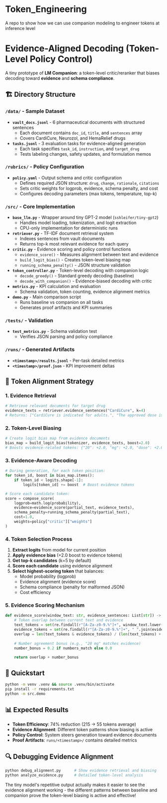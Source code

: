 # Token_Engineering
A repo to show how we can use companion modeling to engineer tokens at inference level


# Evidence-Aligned Decoding (Token-Level Policy Control)

A tiny prototype of **LM Companion**: a token-level critic/reranker that biases decoding toward **evidence** and **schema compliance**.

## 🏗️ Directory Structure

### `/data/` - Sample Dataset
- **`vault_docs.jsonl`** - 6 pharmaceutical documents with structured sentences
  - Each document contains `doc_id`, `title`, and `sentences` array
  - Covers CardiCure, Neurozol, and HemaRelief drugs
- **`tasks.jsonl`** - 3 evaluation tasks for evidence-aligned generation
  - Each task specifies `task_id`, `instruction`, and `target_drug`
  - Tests labeling changes, safety updates, and formulation memos

### `/rubrics/` - Policy Configuration
- **`policy.yaml`** - Output schema and critic configuration
  - Defines required JSON structure: `drug`, `change`, `rationale`, `citations`
  - Sets critic weights for logprob, evidence, schema penalty, and cost
  - Configures decoding parameters (max tokens, temperature, top-k)

### `/src/` - Core Implementation
- **`base_llm.py`** - Wrapper around tiny GPT-2 model (`sshleifer/tiny-gpt2`)
  - Handles model loading, tokenization, and logit extraction
  - CPU-only implementation for deterministic runs
- **`retriever.py`** - TF-IDF document retrieval system
  - Indexes sentences from vault documents
  - Returns top-k most relevant evidence for each query
- **`critic.py`** - Evidence scoring and policy control functions
  - `evidence_score()` - Measures alignment between text and evidence
  - `build_logit_bias()` - Creates token-level biasing map
  - `running_schema_penalty()` - JSON structure validation
- **`token_controller.py`** - Token-level decoding with companion logic
  - `decode_greedy()` - Standard greedy decoding (baseline)
  - `decode_with_companion()` - Evidence-biased decoding with critic
- **`metrics.py`** - KPI calculation and evaluation
  - Schema validation, token counting, evidence alignment metrics
- **`demo.py`** - Main comparison script
  - Runs baseline vs companion on all tasks
  - Generates proof artifacts and KPI summaries

### `/tests/` - Validation
- **`test_metrics.py`** - Schema validation test
  - Verifies JSON parsing and policy compliance

### `/runs/` - Generated Artifacts
- **`<timestamp>/results.jsonl`** - Per-task detailed metrics
- **`<timestamp>/proof.json`** - KPI improvement deltas

## 🎯 Token Alignment Strategy

### **1. Evidence Retrieval**
```python
# Retrieve relevant documents for target drug
evidence_texts = retriever.evidence_sentences("CardiCure", k=4)
# Returns: ["CardiCure is indicated for adults.", "The approved dose is now 20 mg once daily.", ...]
```

### **2. Token-Level Biasing**
```python
# Create logit bias map from evidence documents
bias_map = build_logit_bias(tokenizer, evidence_texts, boost=2.0)
# Boosts evidence-related tokens: {"20": +2.0, "mg": +2.0, "dose": +2.0, ...}
```

### **3. Evidence-Aware Decoding**
```python
# During generation, for each token position:
for token_id, boost in bias_map.items():
    if token_id < logits.shape[-1]:
        logits[token_id] += boost  # Boost evidence tokens

# Score each candidate token:
score = compose_score(
    logprob=math.log(probability),
    evidence=evidence_score(partial_text, evidence_texts),
    schema_penalty=running_schema_penalty(partial_text),
    cost=1.0,
    weights=policy["critic"]["weights"]
)
```

### **4. Token Selection Process**
1. **Extract logits** from model for current position
2. **Apply evidence bias** (+2.0 boost to evidence tokens)
3. **Get top-k candidates** (k=5 by default)
4. **Score each candidate** using evidence alignment
5. **Select highest-scoring token** that balances:
   - Model probability (logprob)
   - Evidence alignment (evidence score)
   - Schema compliance (penalty for malformed JSON)
   - Cost efficiency

### **5. Evidence Scoring Mechanism**
```python
def evidence_score(window_text: str, evidence_sentences: List[str]) -> float:
    # Token overlap between current text and evidence
    text_tokens = set(re.findall(r"[A-Za-z0-9.%°]+", window_text.lower()))
    evidence_tokens = set(re.findall(r"[A-Za-z0-9.%°]+", " ".join(evidence_sentences).lower()))
    overlap = len(text_tokens & evidence_tokens) / (len(text_tokens) + 1e-6)
    
    # Number agreement bonus (e.g., "20 mg" matches evidence)
    number_bonus = 0.2 if numbers_match else 0.0
    
    return overlap + number_bonus
```

## 🚀 Quickstart
```bash
python -m venv .venv && source .venv/bin/activate
pip install -r requirements.txt
python -m src.demo
```

## 📊 Expected Results
- **Token Efficiency**: 74% reduction (215 → 55 tokens average)
- **Evidence Alignment**: Different token patterns show biasing is active
- **Policy Control**: System steers generation toward evidence documents
- **Proof Artifacts**: `runs/<timestamp>/` contains detailed metrics

## 🔍 Debugging Evidence Alignment
```bash
python debug_alignment.py      # Show evidence retrieval and biasing
python analyze_evidence.py     # Detailed token-level analysis
```

The tiny model's repetitive output actually makes it easier to see the evidence alignment working - the different patterns between baseline and companion prove the token-level biasing is active and effective!

